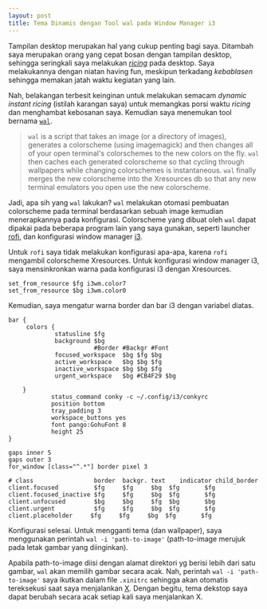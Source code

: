 ```yaml
---
layout: post
title: Tema Dinamis dengan Tool wal pada Window Manager i3
---
```

Tampilan desktop merupakan hal yang cukup penting bagi saya. Ditambah saya merupakan orang yang cepat bosan dengan tampilan desktop, sehingga seringkali saya melakukan [*ricing*](https://answers.yahoo.com/question/index?qid=20130321202718AAW9yDU) pada desktop. Saya melakukannya dengan niatan having fun, meskipun terkadang *kebablasen* sehingga memakan jatah waktu kegiatan yang lain.

Nah, belakangan terbesit keinginan untuk melakukan semacam *dynamic instant ricing* (istilah karangan saya) untuk memangkas porsi waktu *ricing* dan menghambat kebosanan saya. Kemudian saya menemukan tool bernama [`wal`](https://github.com/dylanaraps/wal).

>`wal` is a script that takes an image (or a directory of images), generates a colorscheme (using imagemagick) and then changes all of your open terminal's colorschemes to the new colors on the fly. `wal` then caches each generated colorscheme so that cycling through wallpapers while changing colorschemes is instantaneous. `wal` finally merges the new colorscheme into the Xresources db so that any new terminal emulators you open use the new colorscheme.

Jadi, apa sih yang `wal` lakukan? `wal` melakukan otomasi pembuatan colorscheme pada terminal berdasarkan sebuah image kemudian menerapkannya pada konfigurasi. Colorscheme yang dibuat oleh `wal` dapat dipakai pada beberapa program lain yang saya gunakan, seperti launcher [rofi](https://davedavenport.github.io/rofi/), dan konfigurasi window manager [i3](http://i3wm.org/).

Untuk `rofi` saya tidak melakukan konfigurasi apa-apa, karena `rofi` mengambil colorscheme Xresources. Untuk konfigurasi window manager i3, saya mensinkronkan warna pada konfigurasi i3 dengan Xresources.

```
set_from_resource $fg i3wm.color7
set_from_resource $bg i3wm.color0
```

Kemudian, saya mengatur warna border dan bar i3 dengan variabel diatas.

```
bar {
     colors {
			 statusline $fg
			 background $bg
					    #Border #Backgr #Font
			 focused_workspace  $bg $fg $bg
			 active_workspace   $bg $bg $fg
			 inactive_workspace $bg $bg $fg
			 urgent_workspace   $bg #CB4F29 $bg
	     
	}
			status_command conky -c ~/.config/i3/conkyrc
			position bottom
			tray_padding 3
			workspace_buttons yes    
			font pango:GohuFont 8
			height 25
}

gaps inner 5
gaps outer 3
for_window [class="^.*"] border pixel 3

# class                 border  backgr. text    indicator child_border
client.focused          $fg     $fg     $bg  $fg       $fg
client.focused_inactive $fg     $fg     $bg  $fg       $fg
client.unfocused        $bg     $bg     $fg  $bg       $bg
client.urgent           $fg     $fg     $bg  $fg       $fg
client.placeholder     $fg     $fg     $bg  $fg       $fg
```

Konfigurasi selesai. Untuk mengganti tema (dan wallpaper), saya menggunakan perintah `wal -i 'path-to-image'` (path-to-image merujuk pada letak gambar yang diinginkan).

Apabila path-to-image diisi dengan alamat direktori yg berisi lebih dari satu gambar, `wal` akan memilih gambar secara acak. Nah, perintah `wal -i 'path-to-image'` saya ikutkan dalam file `.xinitrc` sehingga akan otomatis tereksekusi saat saya menjalankan [X](https://en.wikipedia.org/wiki/X_Window_System). Dengan begitu, tema dekstop saya dapat berubah secara acak setiap kali saya menjalankan X.
